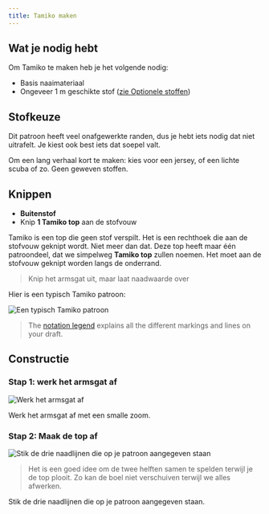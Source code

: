 ```yaml
---
title: Tamiko maken
---
```


## Wat je nodig hebt

Om Tamiko te maken heb je het volgende nodig:

- Basis naaimateriaal
- Ongeveer 1 m geschikte stof ([zie Optionele stoffen](#fabric-options))

## Stofkeuze

Dit patroon heeft veel onafgewerkte randen, dus je hebt iets nodig dat niet uitrafelt. Je kiest ook best iets dat soepel valt.

Om een lang verhaal kort te maken: kies voor een jersey, of een lichte scuba of zo. Geen geweven stoffen.

## Knippen

- **Buitenstof** 
 - Knip **1 Tamiko top** aan de stofvouw

Tamiko is een top die geen stof verspilt. Het is een rechthoek die aan de stofvouw geknipt wordt. Niet meer dan dat. Deze top heeft maar één patroondeel, dat we simpelweg **Tamiko top** zullen noemen. Het moet aan de stofvouw geknipt worden langs de onderrand.

> Knip het armsgat uit, maar laat naadwaarde over

Hier is een typisch Tamiko patroon:

![Een typisch Tamiko patroon](layout.svg)

> The [notation legend](/en/docs/patterns/notation) explains all the different markings and lines on your draft.

## Constructie

### Stap 1: werk het armsgat af

![Werk het armsgat af](step03.png)

Werk het armsgat af met een smalle zoom.

### Stap 2: Maak de top af

![Stik de drie naadlijnen die op je patroon aangegeven staan](step04.png)

> Het is een goed idee om de twee helften samen te spelden terwijl je de top plooit. Zo kan de boel niet verschuiven terwijl we alles afwerken.

Stik de drie naadlijnen die op je patroon aangegeven staan.
